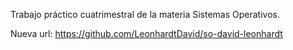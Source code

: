 Trabajo práctico cuatrimestral de la materia Sistemas Operativos.

Nueva url: https://github.com/LeonhardtDavid/so-david-leonhardt